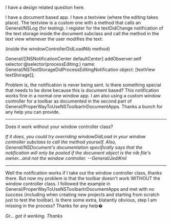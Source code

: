 I have a design related question here.

I have a document based app.  I have a textview (where the editing takes place).  The textview is a custom one with a method that calls an General/NSLog (for testing).  I register for the textDidChange notification of the text storage inside the document subclass and call the method in the text view whenever the user modifies the text:

(inside the windowControllerDidLoadNib method)
    
General/[[NSNotificationCenter defaultCenter] addObserver:self selector:@selector(processEditing:)
name: General/NSTextStorageDidProcessEditingNotification
object: [textView textStorage]];


Problem is, the notification is never being sent.  Is there something special that needs to be done because this is document based?  This notification works fine in a normal one window app.  I am also using a custom window controller for a toolbar as documented in the second part of General/ProperWayToUseNSToolbarInDocumentApps.  Thanks a bunch for any help you can provide.

----

Does it work without your window controller class?

*If it does, you could try overriding     windowDidLoad in your window controller subclass to call the method yourself. Also, General/NSDocument's documentation specifically says that the notification will only be posted if the document object is the nib file's owner...and not the window controller. --General/JediKnil*

----

Well the notification works if I take out the window controller class, thanks there.  But now my problem is that the toolbar doesn't work WITHOUT the window controller class.  I followed the example in General/ProperWayToUseNSToolbarInDocumentApps and met with no success (including when creating new projects and starting from scratch just to test the toolbar).  Is there some extra, blatantly obvious, step I am missing in the process?  Thanks for any help�

*Gr... got it working.  Thanks*